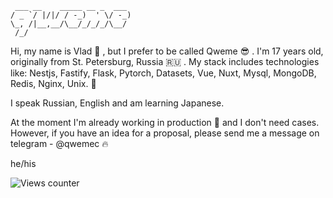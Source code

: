 ```
 ___ __    _____ __ _  ___ 
/ _ `/ |/|/ / -_)  ' \/ -_)
\_, /|__,__/\__/_/_/_/\__/ 
 /_/      
```

<p>Hi, my name is Vlad 👋 , but I prefer to be called Qweme 😎 . I'm 17 years old, originally from St. Petersburg, Russia 🇷🇺 . My stack includes technologies like: Nestjs, Fastify, Flask, Pytorch, Datasets, Vue, Nuxt, Mysql, MongoDB, Redis, Nginx, Unix. 🥰</p>

<p>I speak Russian, English and am learning Japanese.</p> 

<p>At the moment I'm already working in production 🙈 and I don't need cases. However, if you have an idea for a proposal, please send me a message on telegram - @qwemec 🔥</p>

he/his

<!--<a href="https://hello.qweme.dev">https://hello.qweme.dev</a>-->

![Views counter](https://komarev.com/ghpvc/?username=qweme32&style=for-the-badge&color=orange)
